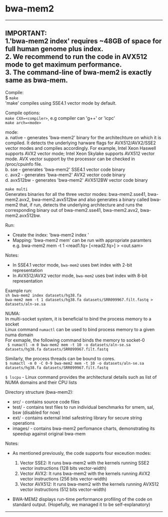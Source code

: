 
# bwa-mem2
----------------------------------------------------------------------------------
IMPORTANT:  
1.'bwa-mem2 index' requires ~48GB of space for full human genome plus index.  
2. We recommend to run the code in AVX512 mode to get maximum performance.  
3. The command-line of bwa-mem2 is exactly same as bwa-mem.  
----------------------------------------------------------------------------------


Compile:  
$ ```make```  
'make' compiles using SSE4.1 vector mode by default.

Compile options:  
```make CXX=<compiler>```, e.g compiler can 'g++' or 'icpc'  
```make arch=<mode>```  

mode:  
a. native - generates 'bwa-mem2' binary for the architechture on which it is compiled. It detects the underlying harware flags for AVX512/AVX2/SSE2 vector modes and compiles accordingly. 
For example, Intel Xeon Haswell supports AVX2 vector mode; Intel Xeon Skylake supports AVX512 vector mode. AVX vector support by the processor can be checked in /proc/cpuinfo file.  
b. sse - generates 'bwa-mem2' SSE4.1 vector code binary  
c. avx2 - generates 'bwa-mem2' AVX2 vector code binary  
d. avx512bw - generates 'bwa-mem2' AVX512BW vector code binary  


 ```make multi```  
Generates binaries for all the three vector modes: bwa-mem2.sse41, bwa-mem2.avx2, bwa-mem2.avx512bw and also generates a binary called bwa-mem2 that, if run, detects the underlying architecture and runs the corresponding binary out of bwa-mem2.sse41, bwa-mem2.avx2, bwa-mem2.avx512bw.  


Run:   
   - Create the index: 'bwa-mem2 index <reference file>'  
   - Mapping: 'bwa-mem2 mem' can be run with appropriate paramters  
   e.g. bwa-mem2 mem -t 1 <index> <read1.fq> [<read2.fq>] > <out.sam>  

Notes:  
- In SSE4.1 vector mode, `bwa-mem2` uses bwt index with 2-bit representation  
- In AVX512/AVX2 vector mode, `bwa-mem2` uses bwt index with 8-bit representation  


Example run:  
```sh bwa-mem2 index datasets/hg38.fa```   
```bwa-mem2 mem -t 1 datasets/hg38.fa datasets/SRR099967.filt.fastq > datasets/aln-se.sa```



NUMA:  
    In multi-socket system, it is beneficial to bind the process memory to a socket  
    Linux command `numactl` can be used to bind process memory to a given numa domain  
    For exmaple, the following command binds the memory to socket-0  
``` $ numactl -m 0 bwa-mem2 mem -t 10 -o datasets/aln-se.sa datasets/hg38.fa datasets/SRR099967.filt.fastq```  

Similarly, the process threads can be bound to cores.  
```$ numactl -m 0 -C 0-9 bwa-mem2 mem -t 10 -o datasets/aln-se.sa datasets/hg38.fa datasets/SRR099967.filt.fastq```  

```$ lscpu``` - Linux command provides the architectural details such as list of NUMA domains and their CPU lists  


Directory structure (bwa-mem2):  
- src/ - contains source code files  
- test/ - contains test files to run individual benchmarks for smem, sal, bsw (disabled for now)  
- ext/ - contains external Intel safestring library for secure string operations  
- images/ - contains bwa-mem2 perfomance charts, demonstrating its speedup against original bwa-mem  


Notes:  
- As mentioned previously, the code supports four exceution modes:  
  1. Vector SSE2: It runs bwa-mem2 with the kernels running SSE2 vector instructions (128 bits vector-width)  
  2. Vector AVX2: It runs bwa-mem2 with the kernels running AVX2 vector instructions (256 bits vector-width)  
  3. Vector AVX512: It runs bwa-mem2 with the kernels running AVX512 vector instructions (512 bits vector-width)  

- BWA-MEM2 displays run-time performance profiling of the code on standard output. (Hopefully, we managed it to be self-explanatory)  

----------------------------------------------------------------------------------
